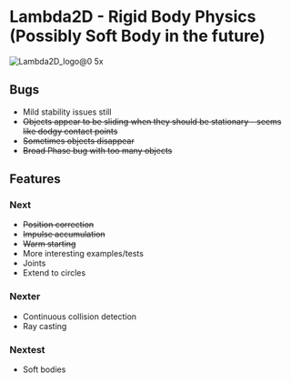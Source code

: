 # Lambda2D - Rigid Body Physics (Possibly Soft Body in the future)
![Lambda2D_logo@0 5x](https://user-images.githubusercontent.com/45016299/124347219-5d071c80-dbdb-11eb-88b6-17e3deb8434a.png)
## Bugs
- Mild stability issues still
- ~~Objects appear to be sliding when they should be stationary - seems like dodgy contact points~~
- ~~Sometimes objects disappear~~
- ~~Broad Phase bug with too many objects~~

## Features
### Next
- ~~Position correction~~
- ~~Impulse accumulation~~
- ~~Warm starting~~
- More interesting examples/tests
- Joints
- Extend to circles

### Nexter
- Continuous collision detection
- Ray casting

### Nextest
- Soft bodies
